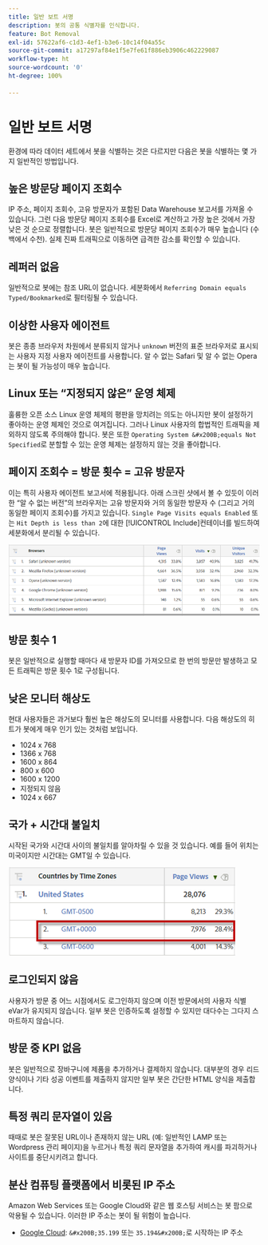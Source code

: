 ```yaml
---
title: 일반 보트 서명
description: 봇의 공통 식별자를 인식합니다.
feature: Bot Removal
exl-id: 57622af6-c1d3-4ef1-b3e6-10c14f04a55c
source-git-commit: a17297af84e1f5e7fe61f886eb3906c462229087
workflow-type: ht
source-wordcount: '0'
ht-degree: 100%

---
```


# 일반 보트 서명

환경에 따라 데이터 세트에서 봇을 식별하는 것은 다르지만 다음은 봇을 식별하는 몇 가지 일반적인 방법입니다.

## 높은 방문당 페이지 조회수

IP 주소, 페이지 조회수, 고유 방문자가 포함된 Data Warehouse 보고서를 가져올 수 있습니다. 그런 다음 방문당 페이지 조회수를 Excel로 계산하고 가장 높은 것에서 가장 낮은 것 순으로 정렬합니다. 봇은 일반적으로 방문당 페이지 조회수가 매우 높습니다 (수백에서 수천). 실제 진짜 트래픽으로 이동하면 급격한 감소를 확인할 수 있습니다.

## 레퍼러 없음

일반적으로 봇에는 참조 URL이 없습니다. 세분화에서 `Referring Domain equals Typed/Bookmarked`로 필터링될 수 있습니다.

## 이상한 사용자 에이전트

봇은 종종 브라우저 차원에서 분류되지 않거나 `unknown` 버전의 표준 브라우저로 표시되는 사용자 지정 사용자 에이전트를 사용합니다. 알 수 없는 Safari 및 알 수 없는 Opera는 봇이 될 가능성이 매우 높습니다.

## Linux 또는 “지정되지 않은” 운영 체제

훌륭한 오픈 소스 Linux 운영 체제의 평판을 망치려는 의도는 아니지만 봇이 설정하기 좋아하는 운영 체제인 것으로 여겨집니다. 그러나 Linux 사용자의 합법적인 트래픽을 제외하지 않도록 주의해야 합니다. 봇은 또한 `Operating System &#x200B;equals Not Specified`로 분할할 수 있는 운영 체제는 설정하지 않는 것을 좋아합니다.

## 페이지 조회수 = 방문 횟수 = 고유 방문자

이는 특히 사용자 에이전트 보고서에 적용됩니다. 아래 스크린 샷에서 볼 수 있듯이 이러한 “알 수 없는 버전”의 브라우저는 고유 방문자와 거의 동일한 방문자 수 (그리고 거의 동일한 페이지 조회수)를 가지고 있습니다. `Single Page Visits equals Enabled` 또는 `Hit Depth is less than 2`에 대한 [!UICONTROL Include]컨테이너를 빌드하여 세분화에서 분리될 수 있습니다.

![](/help/admin/admin/c-manage-report-suites/c-edit-report-suites/general/bot-removal/assets/bots-browsers-unknown.png)

## 방문 횟수 1

봇은 일반적으로 실행할 때마다 새 방문자 ID를 가져오므로 한 번의 방문만 발생하고 모든 트래픽은 방문 횟수 1로 구성됩니다.

## 낮은 모니터 해상도

현대 사용자들은 과거보다 훨씬 높은 해상도의 모니터를 사용합니다. 다음 해상도의 히트가 봇에게 매우 인기 있는 것처럼 보입니다.

* 1024 x 768&#x200B;&#x200B;
* 1366 x 768
* 1600 x 864
* 800 x 600
* 1600 x 1200
* 지정되지 않음
* 1024 x 667

## 국가 + 시간대 불일치

시작된 국가와 시간대 사이의 불일치를 알아차릴 수 있을 것 있습니다. 예를 들어 위치는 미국이지만 시간대는 GMT일 수 있습니다.

![](/help/admin/admin/c-manage-report-suites/c-edit-report-suites/general/bot-removal/assets/bots-country-time-zone.png)

## 로그인되지 않음

사용자가 방문 중 어느 시점에서도 로그인하지 않으며 이전 방문에서의 사용자 식별 eVar가 유지되지 않습니다. 일부 봇은 인증하도록 설정할 수 있지만 대다수는 그다지 스마트하지 않습니다.

## 방문 중 KPI 없음

봇은 일반적으로 장바구니에 제품을 추가하거나 결제하지 않습니다. 대부분의 경우 리드 양식이나 기타 성공 이벤트를 제출하지 않지만 일부 봇은 간단한 HTML 양식을 제출합니다. &#x200B;

## 특정 쿼리 문자열이 있음

때때로 봇은 잘못된 URL이나 존재하지 않는 URL (예: 일반적인 LAMP 또는 Wordpress 관리 페이지)을 누르거나 특정 쿼리 문자열을 추가하여 캐시를 파괴하거나 사이트를 중단시키려고 합니다.

## 분산 컴퓨팅 플랫폼에서 비롯된 IP 주소

Amazon Web Services 또는 Google Cloud와 같은 웹 호스팅 서비스는 봇 팜으로 악용될 수 있습니다. 이러한 IP 주소는 봇이 될 위험이 높습니다.
&#x200B;
* [Google Cloud](https://cloud.google.com/compute/): `&#x200B;35.199` 또는 `35.194&#x200B;`로 시작하는 IP 주소
